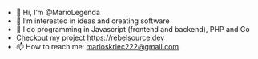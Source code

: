 - 👋 Hi, I’m @MarioLegenda
- 👀 I’m interested in ideas and creating software
- 🌱 I do programming in Javascript (frontend and backend), PHP and Go
- Checkout my project https://rebelsource.dev
- 📫 How to reach me: marioskrlec222@gmail.com
